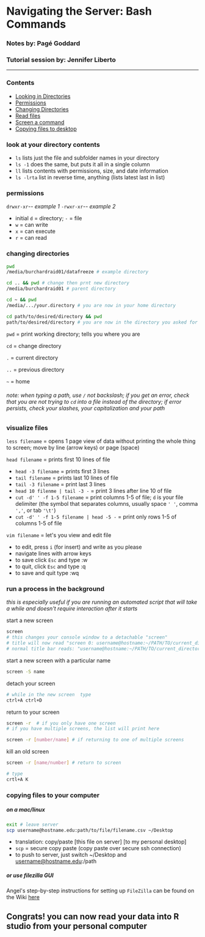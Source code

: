 # Navigating the Server: Bash Commands
### Notes by: Pagé Goddard
### Tutorial session by: Jennifer Liberto
___
### Contents
* [Looking in Directories](#ls)
* [Permissions](#permissions)
* [Changing Directories](#cd)
* [Read files](#less)
* [Screen a command](#screen)
* [Copying files to desktop](#scp)

<a name="ls"></a>
### look at your directory contents
* `ls` lists just the file and subfolder names in your directory
* `ls -1` does the same, but puts it all in a single column
* `ll` lists contents with permissions, size, and date information
* `ls -lrta` list in reverse time, anything (lists latest last in list)

<a name="permissions"></a>
### permissions
`drwxr-xr`-- *example 1*
`-rwxr-xr`-- *example 2*

* initial `d` = directory; `-` = file
* `w` = can write
* `x` = can execute
* `r` = can read

<a name="cd"></a>
### changing directories

```bash
pwd
/media/burchardraid01/datafreeze # example directory

cd .. && pwd # change then prnt new directory
/media/burchardraid01 # parent directory

cd ~ && pwd
/media/.../your.directory # you are now in your home directory

cd path/to/desired/directory && pwd
path/to/desired/directory # you are now in the directory you asked for
```

`pwd` = print working directory; tells you where you are

`cd` = change directory

`.` = current directory

`..` = previous directory

`~` = home

###### note: when typing a path, use `/` not backslash; if you get an error, check that you are not trying to `cd` into a file instead of the directory; if error persists, check your slashes, your capitalization and your path

<a name="less"></a>
### visualize files
`less filename` = opens 1 page view of data without printing the whole thing to screen; move by line (arrow keys) or page (space)

`head filename` = prints first 10 lines of file

* `head -3 filename` = prints first 3 lines
* `tail filename` = prints last 10 lines of file
* `tail -3 filename` = print last 3 lines
* `head 10 filenme | tail -3 -` = print 3 lines after line 10 of file
* `cut -d' ' -f 1-5 filename` = print columns 1-5 of file; `d` is your file delimiter (the symbol that separates columns, usually space `' '`, comma `','`, or tab `'\t'`)
* `cut -d' ' -f 1-5 filename | head -5 -` = print only rows 1-5 of columns 1-5 of file

`vim filename` = let's you view and edit file

* to edit, press `i` (for insert) and write as you please
* navigate lines with arrow keys
* to save click `Esc` and type :w
* to quit, click `Esc` and type :q
* to save and quit type :wq

<a name="screen"></a>
### run a process in the background
*this is especially useful if you are running an automated script that will take a while and doesn't require interaction after it starts*

start a new screen
```bash
screen 
# this changes your console window to a detachable "screen"
# title will now read "screen 0: username@hostname:~/PATH/TO/current_directory"
# normal title bar reads: "username@hostname:~/PATH/TO/current_directory"
```
start a new screen with a particular name
```bash
screen -S name
```
detach your screen
```bash
# while in the new screen  type
ctrl+A ctrl+D
```
return to your screen
```bash
screen -r  # if you only have one screen
# if you have multiple screens, the list will print here

screen -r [number/name] # if returning to one of multiple screens
```
kill an old screen
```bash
screen -r [name/number] # return to screen

# type
crtl+A K
```

<a name="scp"></a>
### copying files to your computer

##### on a mac/linux

```bash
exit # leave server
scp username@hostname.edu:path/to/file/filename.csv ~/Desktop
```

* translation: copy/paste \[this file on server\] \[to my personal desktop\] 
* `scp` = secure copy paste (copy paste over secure ssh connection)
* to push to server, just switch ~/Desktop and username@hostname.edu:/path

##### or use filezilla GUI

Angel's step-by-step instructions for setting up `FileZilla` can be found on the Wiki [here](https://wiki.library.ucsf.edu/display/UAC/How+to+transfer+files+between+cesar+and+your+desktop+with+your+private+key)

## Congrats! you can now read your data into R studio from your personal computer
